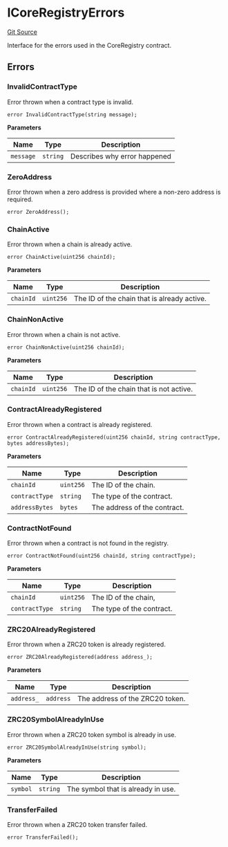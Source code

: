 # ICoreRegistryErrors
[Git Source](https://github.com/zeta-chain/protocol-contracts/blob/main/v2/v2/v2/v2/v2/v2/v2/contracts/zevm/interfaces/ICoreRegistry.sol)

Interface for the errors used in the CoreRegistry contract.


## Errors
### InvalidContractType
Error thrown when a contract type is invalid.


```solidity
error InvalidContractType(string message);
```

**Parameters**

|Name|Type|Description|
|----|----|-----------|
|`message`|`string`|Describes why error happened|

### ZeroAddress
Error thrown when a zero address is provided where a non-zero address is required.


```solidity
error ZeroAddress();
```

### ChainActive
Error thrown when a chain is already active.


```solidity
error ChainActive(uint256 chainId);
```

**Parameters**

|Name|Type|Description|
|----|----|-----------|
|`chainId`|`uint256`|The ID of the chain that is already active.|

### ChainNonActive
Error thrown when a chain is not active.


```solidity
error ChainNonActive(uint256 chainId);
```

**Parameters**

|Name|Type|Description|
|----|----|-----------|
|`chainId`|`uint256`|The ID of the chain that is not active.|

### ContractAlreadyRegistered
Error thrown when a contract is already registered.


```solidity
error ContractAlreadyRegistered(uint256 chainId, string contractType, bytes addressBytes);
```

**Parameters**

|Name|Type|Description|
|----|----|-----------|
|`chainId`|`uint256`|The ID of the chain.|
|`contractType`|`string`|The type of the contract.|
|`addressBytes`|`bytes`|The address of the contract.|

### ContractNotFound
Error thrown when a contract is not found in the registry.


```solidity
error ContractNotFound(uint256 chainId, string contractType);
```

**Parameters**

|Name|Type|Description|
|----|----|-----------|
|`chainId`|`uint256`|The ID of the chain,|
|`contractType`|`string`|The type of the contract.|

### ZRC20AlreadyRegistered
Error thrown when a ZRC20 token is already registered.


```solidity
error ZRC20AlreadyRegistered(address address_);
```

**Parameters**

|Name|Type|Description|
|----|----|-----------|
|`address_`|`address`|The address of the ZRC20 token.|

### ZRC20SymbolAlreadyInUse
Error thrown when a ZRC20 token symbol is already in use.


```solidity
error ZRC20SymbolAlreadyInUse(string symbol);
```

**Parameters**

|Name|Type|Description|
|----|----|-----------|
|`symbol`|`string`|The symbol that is already in use.|

### TransferFailed
Error thrown when a ZRC20 token transfer failed.


```solidity
error TransferFailed();
```

